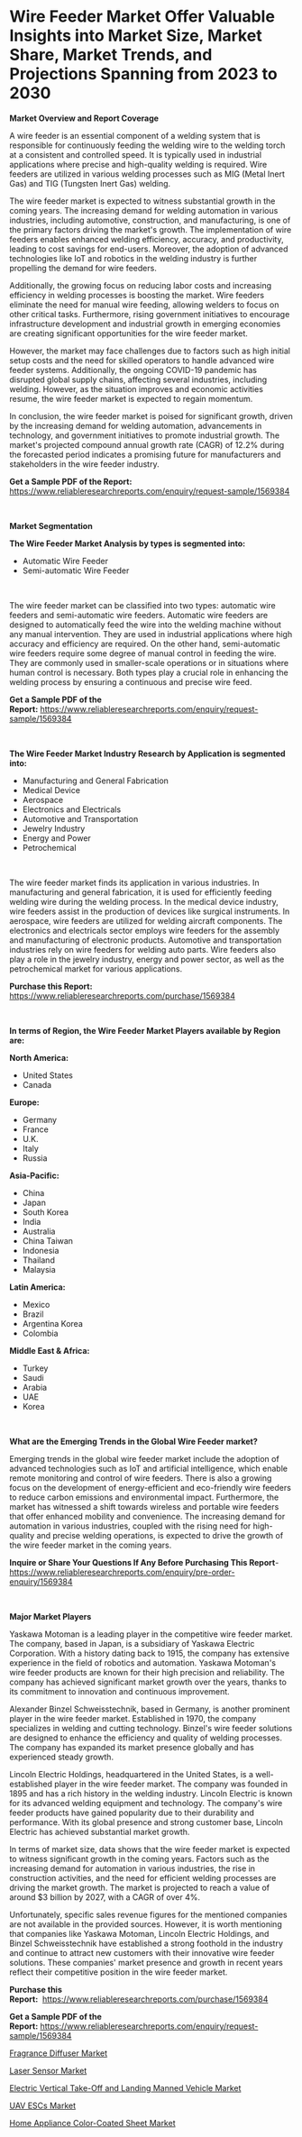 <p><h1>Wire Feeder Market Offer Valuable Insights into Market Size, Market Share, Market Trends, and Projections Spanning from 2023 to 2030</h1></p><p><strong>Market Overview and Report Coverage</strong></p>
<p><p>A wire feeder is an essential component of a welding system that is responsible for continuously feeding the welding wire to the welding torch at a consistent and controlled speed. It is typically used in industrial applications where precise and high-quality welding is required. Wire feeders are utilized in various welding processes such as MIG (Metal Inert Gas) and TIG (Tungsten Inert Gas) welding.</p><p>The wire feeder market is expected to witness substantial growth in the coming years. The increasing demand for welding automation in various industries, including automotive, construction, and manufacturing, is one of the primary factors driving the market's growth. The implementation of wire feeders enables enhanced welding efficiency, accuracy, and productivity, leading to cost savings for end-users. Moreover, the adoption of advanced technologies like IoT and robotics in the welding industry is further propelling the demand for wire feeders.</p><p>Additionally, the growing focus on reducing labor costs and increasing efficiency in welding processes is boosting the market. Wire feeders eliminate the need for manual wire feeding, allowing welders to focus on other critical tasks. Furthermore, rising government initiatives to encourage infrastructure development and industrial growth in emerging economies are creating significant opportunities for the wire feeder market.</p><p>However, the market may face challenges due to factors such as high initial setup costs and the need for skilled operators to handle advanced wire feeder systems. Additionally, the ongoing COVID-19 pandemic has disrupted global supply chains, affecting several industries, including welding. However, as the situation improves and economic activities resume, the wire feeder market is expected to regain momentum.</p><p>In conclusion, the wire feeder market is poised for significant growth, driven by the increasing demand for welding automation, advancements in technology, and government initiatives to promote industrial growth. The market's projected compound annual growth rate (CAGR) of 12.2% during the forecasted period indicates a promising future for manufacturers and stakeholders in the wire feeder industry.</p></p>
<p><strong>Get a Sample PDF of the Report:</strong> <a href="https://www.reliableresearchreports.com/enquiry/request-sample/1569384">https://www.reliableresearchreports.com/enquiry/request-sample/1569384</a></p>
<p>&nbsp;</p>
<p><strong>Market Segmentation</strong></p>
<p><strong>The Wire Feeder Market Analysis by types is segmented into:</strong></p>
<p><ul><li>Automatic Wire Feeder</li><li>Semi-automatic Wire Feeder</li></ul></p>
<p>&nbsp;</p>
<p><p>The wire feeder market can be classified into two types: automatic wire feeders and semi-automatic wire feeders. Automatic wire feeders are designed to automatically feed the wire into the welding machine without any manual intervention. They are used in industrial applications where high accuracy and efficiency are required. On the other hand, semi-automatic wire feeders require some degree of manual control in feeding the wire. They are commonly used in smaller-scale operations or in situations where human control is necessary. Both types play a crucial role in enhancing the welding process by ensuring a continuous and precise wire feed.</p></p>
<p><strong>Get a Sample PDF of the Report:</strong>&nbsp;<a href="https://www.reliableresearchreports.com/enquiry/request-sample/1569384">https://www.reliableresearchreports.com/enquiry/request-sample/1569384</a></p>
<p>&nbsp;</p>
<p><strong>The Wire Feeder Market Industry Research by Application is segmented into:</strong></p>
<p><ul><li>Manufacturing and General Fabrication</li><li>Medical Device</li><li>Aerospace</li><li>Electronics and Electricals</li><li>Automotive and Transportation</li><li>Jewelry Industry</li><li>Energy and Power</li><li>Petrochemical</li></ul></p>
<p>&nbsp;</p>
<p><p>The wire feeder market finds its application in various industries. In manufacturing and general fabrication, it is used for efficiently feeding welding wire during the welding process. In the medical device industry, wire feeders assist in the production of devices like surgical instruments. In aerospace, wire feeders are utilized for welding aircraft components. The electronics and electricals sector employs wire feeders for the assembly and manufacturing of electronic products. Automotive and transportation industries rely on wire feeders for welding auto parts. Wire feeders also play a role in the jewelry industry, energy and power sector, as well as the petrochemical market for various applications.</p></p>
<p><strong>Purchase this Report:</strong>&nbsp; <a href="https://www.reliableresearchreports.com/purchase/1569384">https://www.reliableresearchreports.com/purchase/1569384</a></p>
<p>&nbsp;</p>
<p><strong>In terms of Region, the Wire Feeder Market Players available by Region are:</strong></p>
<p>
    <p> <strong> North America: </strong>
        <ul>
            <li>United States</li>
            <li>Canada</li>
        </ul>
        </p> 
    <p> <strong> Europe: </strong>
        <ul>
            <li>Germany</li>
            <li>France</li>
            <li>U.K.</li>
            <li>Italy</li>
            <li>Russia</li>
        </ul>
        </p> 
    <p> <strong> Asia-Pacific: </strong>
        <ul>
            <li>China</li>
            <li>Japan</li>
            <li>South Korea</li>
            <li>India</li>
            <li>Australia</li>
            <li>China Taiwan</li>
            <li>Indonesia</li>
            <li>Thailand</li>
            <li>Malaysia</li>
        </ul>
        </p> 
    <p> <strong> Latin America: </strong>
        <ul>
            <li>Mexico</li>
            <li>Brazil</li>
            <li>Argentina Korea</li>
            <li>Colombia</li>
        </ul>
        </p> 
    <p> <strong> Middle East & Africa: </strong>
        <ul>
            <li>Turkey</li>
            <li>Saudi</li>
            <li>Arabia</li>
            <li>UAE</li>
            <li>Korea</li>
        </ul>
    </p>
    </p>
<p>&nbsp;</p>
<p><strong>What are the Emerging Trends in the Global Wire Feeder market?</strong></p>
<p><p>Emerging trends in the global wire feeder market include the adoption of advanced technologies such as IoT and artificial intelligence, which enable remote monitoring and control of wire feeders. There is also a growing focus on the development of energy-efficient and eco-friendly wire feeders to reduce carbon emissions and environmental impact. Furthermore, the market has witnessed a shift towards wireless and portable wire feeders that offer enhanced mobility and convenience. The increasing demand for automation in various industries, coupled with the rising need for high-quality and precise welding operations, is expected to drive the growth of the wire feeder market in the coming years.</p></p>
<p><strong>Inquire or Share Your Questions If Any Before Purchasing This Report</strong>- <a href="https://www.reliableresearchreports.com/enquiry/pre-order-enquiry/1569384">https://www.reliableresearchreports.com/enquiry/pre-order-enquiry/1569384</a></p>
<p>&nbsp;</p>
<p><strong>Major Market Players</strong></p>
<p><p>Yaskawa Motoman is a leading player in the competitive wire feeder market. The company, based in Japan, is a subsidiary of Yaskawa Electric Corporation. With a history dating back to 1915, the company has extensive experience in the field of robotics and automation. Yaskawa Motoman's wire feeder products are known for their high precision and reliability. The company has achieved significant market growth over the years, thanks to its commitment to innovation and continuous improvement.</p><p>Alexander Binzel Schweisstechnik, based in Germany, is another prominent player in the wire feeder market. Established in 1970, the company specializes in welding and cutting technology. Binzel's wire feeder solutions are designed to enhance the efficiency and quality of welding processes. The company has expanded its market presence globally and has experienced steady growth.</p><p>Lincoln Electric Holdings, headquartered in the United States, is a well-established player in the wire feeder market. The company was founded in 1895 and has a rich history in the welding industry. Lincoln Electric is known for its advanced welding equipment and technology. The company's wire feeder products have gained popularity due to their durability and performance. With its global presence and strong customer base, Lincoln Electric has achieved substantial market growth.</p><p>In terms of market size, data shows that the wire feeder market is expected to witness significant growth in the coming years. Factors such as the increasing demand for automation in various industries, the rise in construction activities, and the need for efficient welding processes are driving the market growth. The market is projected to reach a value of around $3 billion by 2027, with a CAGR of over 4%.</p><p>Unfortunately, specific sales revenue figures for the mentioned companies are not available in the provided sources. However, it is worth mentioning that companies like Yaskawa Motoman, Lincoln Electric Holdings, and Binzel Schweisstechnik have established a strong foothold in the industry and continue to attract new customers with their innovative wire feeder solutions. These companies' market presence and growth in recent years reflect their competitive position in the wire feeder market.</p></p>
<p><strong>Purchase this Report:</strong>&nbsp;&nbsp;<a href="https://www.reliableresearchreports.com/purchase/1569384">https://www.reliableresearchreports.com/purchase/1569384</a></p>
<p></p>
<p><strong>Get a Sample PDF of the Report:</strong>&nbsp;<a href="https://www.reliableresearchreports.com/enquiry/request-sample/1569384">https://www.reliableresearchreports.com/enquiry/request-sample/1569384</a></p>
<p><p><a href="https://github.com/NorbertYates/Market-Research-Report-List-2/blob/main/fragrance-diffuser-market.md">Fragrance Diffuser Market</a></p><p><a href="https://medium.com/@sarahcornish2022/laser-sensor-market-comprehensive-assessment-by-type-application-and-geography-5964309b7cb8">Laser Sensor Market</a></p><p><a href="https://www.linkedin.com/pulse/decoding-electric-vertical-take-off-landing-manned-vehicle/">Electric Vertical Take-Off and Landing Manned Vehicle Market</a></p><p><a href="https://www.linkedin.com/pulse/uav-escs-market-size-share-amp-trends-analysis-report-application/">UAV ESCs Market</a></p><p><a href="https://medium.com/@wine.sight.theme/home-appliance-color-coated-sheet-market-research-report-its-history-and-forecast-2023-to-2030-0bf2a106492c">Home Appliance Color-Coated Sheet Market</a></p></p>